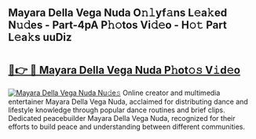 ## Mayara Della Vega Nuda O𝚗𝚕yf𝚊ns L𝚎a𝚔ed N𝚞𝚍es - Part-4pA P𝚑𝚘tos Vi𝚍𝚎o - H𝚘𝚝 Part L𝚎a𝚔s uuDiz

# <h2><a href="http://kf8bf5.oniu.top/?m=Mayara+Della+Vega+Nuda">🔗👉 🔴 Mayara Della Vega Nuda P𝚑ot𝚘𝚜 V𝚒d𝚎o</a></h2>

[![Mayara Della Vega Nuda Nu𝚍e𝚜](https://i.imgur.com/0qMVB7G.gif)](http://kf8bf5.oniu.top/?m=Mayara+Della+Vega+Nuda)
Online creator and multimedia entertainer Mayara Della Vega Nuda, acclaimed for distributing dance and lifestyle knowledge through popular dance routines and brief clips. Dedicated peacebuilder Mayara Della Vega Nuda, recognized for their efforts to build peace and understanding between different communities.  
